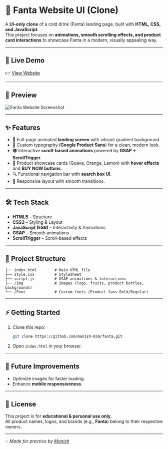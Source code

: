 # 🥤 Fanta Website UI (Clone)

A **UI-only clone** of a cold drink (Fanta) landing page, built with **HTML, CSS, and JavaScript**.  
This project focuses on **animations, smooth scrolling effects, and product card interactions** to showcase Fanta in a modern, visually appealing way.  

---

## 🚀 Live Demo
👉 [View Website](https://manish-850.github.io/fanta/)

---

## 📸 Preview

![Fanta Website Screenshot](./Img/preview.gif)

---

## ✨ Features
- 🍊 Full-page animated **landing screen** with vibrant gradient background.  
- 🎨 Custom typography (**Google Product Sans**) for a clean, modern look.  
- 🟠 Interactive **scroll-based animations** powered by **GSAP + ScrollTrigger**.  
- 🥭 Product showcase cards (Guava, Orange, Lemon) with **hover effects** and **BUY NOW buttons**.  
- 🔍 Functional navigation bar with **search box UI**.  
- 📱 Responsive layout with smooth transitions.

---

## 🛠️ Tech Stack
- **HTML5** – Structure  
- **CSS3** – Styling & Layout  
- **JavaScript (ES6)** – Interactivity & Animations  
- **GSAP** – Smooth animations  
- **ScrollTrigger** – Scroll-based effects  

---

## 📂 Project Structure
```
├── index.html        # Main HTML file
├── style.css         # Stylesheet
├── script.js         # GSAP animations & interactions
├── /Img              # Images (logo, fruits, product bottles, backgrounds)
└── /Font             # Custom fonts (Product Sans Bold/Regular)
```

---

## ⚡ Getting Started
1. Clone this repo:
   ```bash
   git clone https://github.com/manish-850/fanta.git
   ```
2. Open `index.html` in your browser.

---

## 🔮 Future Improvements  
- Optimize images for faster loading.  
- Enhance **mobile responsiveness**.  

---

## 📜 License
This project is for **educational & personal use only**.  
All product names, logos, and brands (e.g., **Fanta**) belong to their respective owners.  

---

💡 *Made for practice by [Manish](https://github.com/manish-850)*
